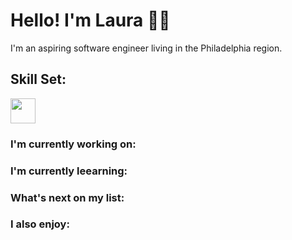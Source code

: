 <script src="https://kit.fontawesome.com/01ebd863da.js" crossorigin="anonymous"></script>

# Hello! I'm Laura 🙋‍♀️


I'm an aspiring software engineer living in the Philadelphia region. 

## Skill Set: 
<p align="left">
<img src="" height="auto" width = "40">

### I'm currently working on:

### I'm currently leearning:

### What's next on my list:

### I also enjoy:


